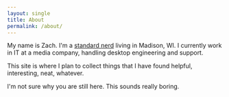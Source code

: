 ```yaml
---
layout: single
title: About
permalink: /about/
---
```


My name is Zach. I'm a [standard nerd](https://www.youtube.com/watch?v=6N00a9O887Q) living in Madison, WI. I currently work in IT at a media company, handling desktop engineering and support.

This site is where I plan to collect things that I have found helpful, interesting, neat, whatever.

I'm not sure why you are still here. This sounds really boring.
